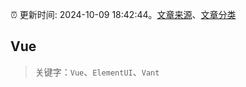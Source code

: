 :alarm_clock: 更新时间: 2024-10-09 18:42:44。[文章来源](/README.md)、[文章分类](/TAGS.md)

## Vue


> 关键字：`Vue`、`ElementUI`、`Vant`



